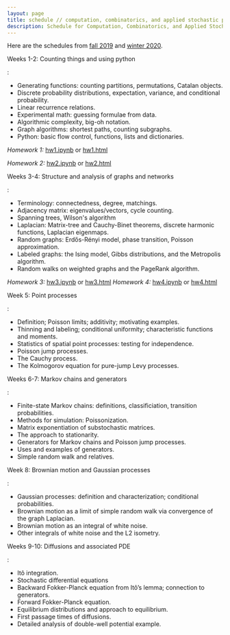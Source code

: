 ```yaml
---
layout: page
title: schedule // computation, combinatorics, and applied stochastic processes
description: Schedule for Computation, Combinatorics, and Applied Stochastic Processes
---
```


Here are the schedules from [fall 2019](../2019/fall_schedule.md)
and [winter 2020](../2019/winter_schedule.md).

Weeks 1-2: Counting things and using python

:  

- Generating functions: counting partitions, permutations, Catalan objects.
- Discrete probability distributions, expectation, variance, and conditional probability.
- Linear recurrence relations.
- Experimental math: guessing formulae from data.
- Algorithmic complexity, big-oh notation.
- Graph algorithms: shortest paths, counting subgraphs.
- Python: basic flow control, functions, lists and dictionaries.

*Homework 1:* [hw1.ipynb](../assignments/fall/hw1.ipynb) or [hw1.html](../assignments/fall/hw1.html)

*Homework 2:* [hw2.ipynb](../assignments/fall/hw2.ipynb) or [hw2.html](../assignments/fall/hw2.html)


Weeks 3-4: Structure and analysis of graphs and networks

:  

- Terminology: connectedness, degree, matchings.
- Adjacency matrix: eigenvalues/vectors, cycle counting.
- Spanning trees, Wilson's algorithm
- Laplacian: Matrix-tree and Cauchy-Binet theorems, discrete harmonic functions, Laplacian eigenmaps.
- Random graphs: Erdős-Rényi model, phase transition, Poisson approximation.
- Labeled graphs: the Ising model, Gibbs distributions, and the Metropolis algorithm.
- Random walks on weighted graphs and the PageRank algorithm.

*Homework 3:* [hw3.ipynb](../assignments/fall/hw3.ipynb) or [hw3.html](../assignments/fall/hw3.html)
*Homework 4:* [hw4.ipynb](../assignments/fall/hw4.ipynb) or [hw4.html](../assignments/fall/hw4.html)

Week 5: Point processes

:  

- Definition; Poisson limits; additivity; motivating examples.
- Thinning and labeling; conditional uniformity; characteristic functions and moments.
- Statistics of spatial point processes: testing for independence.
- Poisson jump processes.
- The Cauchy process.
- The Kolmogorov equation for pure-jump Levy processes.


Weeks 6-7: Markov chains and generators

:  

- Finite-state Markov chains: definitions, classificiation, transition probabilities.
- Methods for simulation: Poissonization.
- Matrix exponentiation of substochastic matrices.
- The approach to stationarity.
- Generators for Markov chains and Poisson jump processes.
- Uses and examples of generators.
- Simple random walk and relatives.


Week 8: Brownian motion and Gaussian processes

:  

- Gaussian processes: definition and characterization; conditional probabilities.
- Brownian motion as a limit of simple random walk via convergence of the graph Laplacian.
- Brownian motion as an integral of white noise.
- Other integrals of white noise and the L2 isometry.


Weeks 9-10: Diffusions and associated PDE

:  

- Itô integration.
- Stochastic differential equations
- Backward Fokker-Planck equation from Itô’s lemma; connection to generators. 
- Forward Fokker-Planck equation.
- Equilibrium distributions and approach to equilibrium. 
- First passage times of diffusions. 
- Detailed analysis of double-well potential example.  

